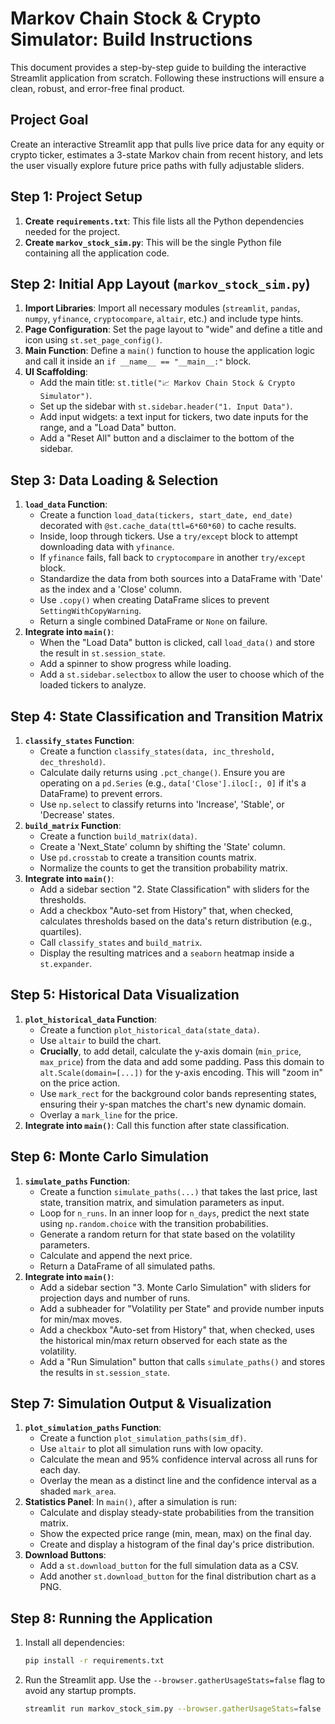 # Markov Chain Stock & Crypto Simulator: Build Instructions

This document provides a step-by-step guide to building the interactive Streamlit application from scratch. Following these instructions will ensure a clean, robust, and error-free final product.

## Project Goal

Create an interactive Streamlit app that pulls live price data for any equity or crypto ticker, estimates a 3-state Markov chain from recent history, and lets the user visually explore future price paths with fully adjustable sliders.

## Step 1: Project Setup

1.  **Create `requirements.txt`**: This file lists all the Python dependencies needed for the project.
2.  **Create `markov_stock_sim.py`**: This will be the single Python file containing all the application code.

## Step 2: Initial App Layout (`markov_stock_sim.py`)

1.  **Import Libraries**: Import all necessary modules (`streamlit`, `pandas`, `numpy`, `yfinance`, `cryptocompare`, `altair`, etc.) and include type hints.
2.  **Page Configuration**: Set the page layout to "wide" and define a title and icon using `st.set_page_config()`.
3.  **Main Function**: Define a `main()` function to house the application logic and call it inside an `if __name__ == "__main__:"` block.
4.  **UI Scaffolding**:
    *   Add the main title: `st.title("📈 Markov Chain Stock & Crypto Simulator")`.
    *   Set up the sidebar with `st.sidebar.header("1. Input Data")`.
    *   Add input widgets: a text input for tickers, two date inputs for the range, and a "Load Data" button.
    *   Add a "Reset All" button and a disclaimer to the bottom of the sidebar.

## Step 3: Data Loading & Selection

1.  **`load_data` Function**:
    *   Create a function `load_data(tickers, start_date, end_date)` decorated with `@st.cache_data(ttl=6*60*60)` to cache results.
    *   Inside, loop through tickers. Use a `try/except` block to attempt downloading data with `yfinance`.
    *   If `yfinance` fails, fall back to `cryptocompare` in another `try/except` block.
    *   Standardize the data from both sources into a DataFrame with 'Date' as the index and a 'Close' column.
    *   Use `.copy()` when creating DataFrame slices to prevent `SettingWithCopyWarning`.
    *   Return a single combined DataFrame or `None` on failure.
2.  **Integrate into `main()`**:
    *   When the "Load Data" button is clicked, call `load_data()` and store the result in `st.session_state`.
    *   Add a spinner to show progress while loading.
    *   Add a `st.sidebar.selectbox` to allow the user to choose which of the loaded tickers to analyze.

## Step 4: State Classification and Transition Matrix

1.  **`classify_states` Function**:
    *   Create a function `classify_states(data, inc_threshold, dec_threshold)`.
    *   Calculate daily returns using `.pct_change()`. Ensure you are operating on a `pd.Series` (e.g., `data['Close'].iloc[:, 0]` if it's a DataFrame) to prevent errors.
    *   Use `np.select` to classify returns into 'Increase', 'Stable', or 'Decrease' states.
2.  **`build_matrix` Function**:
    *   Create a function `build_matrix(data)`.
    *   Create a 'Next_State' column by shifting the 'State' column.
    *   Use `pd.crosstab` to create a transition counts matrix.
    *   Normalize the counts to get the transition probability matrix.
3.  **Integrate into `main()`**:
    *   Add a sidebar section "2. State Classification" with sliders for the thresholds.
    *   Add a checkbox "Auto-set from History" that, when checked, calculates thresholds based on the data's return distribution (e.g., quartiles).
    *   Call `classify_states` and `build_matrix`.
    *   Display the resulting matrices and a `seaborn` heatmap inside a `st.expander`.

## Step 5: Historical Data Visualization

1.  **`plot_historical_data` Function**:
    *   Create a function `plot_historical_data(state_data)`.
    *   Use `altair` to build the chart.
    *   **Crucially**, to add detail, calculate the y-axis domain (`min_price`, `max_price`) from the data and add some padding. Pass this domain to `alt.Scale(domain=[...])` for the y-axis encoding. This will "zoom in" on the price action.
    *   Use `mark_rect` for the background color bands representing states, ensuring their y-span matches the chart's new dynamic domain.
    *   Overlay a `mark_line` for the price.
2.  **Integrate into `main()`**: Call this function after state classification.

## Step 6: Monte Carlo Simulation

1.  **`simulate_paths` Function**:
    *   Create a function `simulate_paths(...)` that takes the last price, last state, transition matrix, and simulation parameters as input.
    *   Loop for `n_runs`. In an inner loop for `n_days`, predict the next state using `np.random.choice` with the transition probabilities.
    *   Generate a random return for that state based on the volatility parameters.
    *   Calculate and append the next price.
    *   Return a DataFrame of all simulated paths.
2.  **Integrate into `main()`**:
    *   Add a sidebar section "3. Monte Carlo Simulation" with sliders for projection days and number of runs.
    *   Add a subheader for "Volatility per State" and provide number inputs for min/max moves.
    *   Add a checkbox "Auto-set from History" that, when checked, uses the historical min/max return observed for each state as the volatility.
    *   Add a "Run Simulation" button that calls `simulate_paths()` and stores the results in `st.session_state`.

## Step 7: Simulation Output & Visualization

1.  **`plot_simulation_paths` Function**:
    *   Create a function `plot_simulation_paths(sim_df)`.
    *   Use `altair` to plot all simulation runs with low opacity.
    *   Calculate the mean and 95% confidence interval across all runs for each day.
    *   Overlay the mean as a distinct line and the confidence interval as a shaded `mark_area`.
2.  **Statistics Panel**: In `main()`, after a simulation is run:
    *   Calculate and display steady-state probabilities from the transition matrix.
    *   Show the expected price range (min, mean, max) on the final day.
    *   Create and display a histogram of the final day's price distribution.
3.  **Download Buttons**:
    *   Add a `st.download_button` for the full simulation data as a CSV.
    *   Add another `st.download_button` for the final distribution chart as a PNG.

## Step 8: Running the Application

1.  Install all dependencies:
    ```bash
    pip install -r requirements.txt
    ```
2.  Run the Streamlit app. Use the `--browser.gatherUsageStats=false` flag to avoid any startup prompts.
    ```bash
    streamlit run markov_stock_sim.py --browser.gatherUsageStats=false
    ``` 